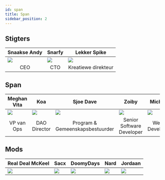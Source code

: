 ```yaml
---
id: span
title: Span
sidebar_position: 2
---
```


## Stigters

| Snaakse Andy                 | Snarfy                       | Lekker Spike                                 |
| ---------------------------- | ---------------------------- | -------------------------------------------- |
| ![](/img/NiftyAndy.png)      | ![](/img/snarfy.png)         | ![](/img/NiftySpike.png)                     |
| <div align="center">CEO | <div align="center">CTO | <div align="center">Kreatiewe direkteur |

## Span

| Meghan Vita                         | Koa                                   | Sjoe Dave                                                | Zoiby                                              | Michael                                 | Jeppe                                      |
| ----------------------------------- | ------------------------------------- | -------------------------------------------------------- | -------------------------------------------------- | --------------------------------------- | ------------------------------------------ |
| ![](/img/NiftyMorgan.png)           | ![](/img/koa.png)                     | ![](/img/bolo.png)                                       | ![](/img/zoiby.png)                                | ![](/img/NiftyMichael.png)              | ![](/img/jeppe.png)                        |
| <div align="center">VP van Ops | <div align="center">DAO Director | <div align="center">Program & Gemeenskapsbestuurder | <div align="center">Senior Software Developer | <div align="center">Web3 Developer | <div align="center">Marketing Manager |

## Mods

| Real Deal McKeel       | Sacx               | DoomyDays           | Nard               | Jordaan              |
| ---------------------- | ------------------ | ------------------- | ------------------ | -------------------- |
| ![](/img/realdeal.png) | ![](/img/sacx.png) | ![](/img/doomy.png) | ![](/img/nard.png) | ![](/img/jordan.png) |

